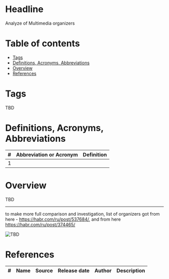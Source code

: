# Headline
Analyze of Multimedia organizers

# Table of contents
- [Tags](https://github.com/dimanikulin/dimanikulin/blob/main/MultimediaOrganizersAnalyze.md#tags)
- [Definitions, Acronyms, Abbreviations](https://github.com/dimanikulin/dimanikulin/blob/main/MultimediaOrganizersAnalyze.md#definitions-acronyms-abbreviations)
- [Overview](https://github.com/dimanikulin/dimanikulin/blob/main/MultimediaOrganizersAnalyze.md#overview)
- [References](https://github.com/dimanikulin/dimanikulin/blob/main/MultimediaOrganizersAnalyze.md#references)

# Tags
TBD

# Definitions, Acronyms, Abbreviations
| # | Abbreviation or Acronym | Definition     |
| - | ------------------------|:--------------:|
| 1 |

# Overview
TBD 

---

to make more full comparison and investigation, list of organizers got from here - https://habr.com/ru/post/537684/, 
and from here https://habr.com/ru/post/374465/
 
<img src="./Images/TBD.jpg" alt="TBD" />

# References
| # | Name                 | Source                | Release date           |  Author                 | Description   |
| - | ---------------------|---------------------- |----------------------- | ----------------------- |:-------------:|

